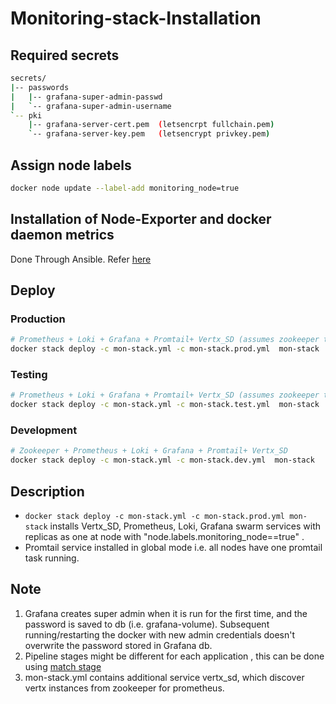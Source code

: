 # Monitoring-stack-Installation
## Required secrets
```sh
secrets/
|-- passwords
|   |-- grafana-super-admin-passwd
|   `-- grafana-super-admin-username
`-- pki
    |-- grafana-server-cert.pem  (letsencrpt fullchain.pem)
    `-- grafana-server-key.pem   (letsencrypt privkey.pem)
 ```
## Assign node labels 
```sh
docker node update --label-add monitoring_node=true
```
## Installation of Node-Exporter and docker daemon metrics
Done Through Ansible. Refer [here](ansible/README.md)

## Deploy

### Production
```sh
# Prometheus + Loki + Grafana + Promtail+ Vertx_SD (assumes zookeeper to be running)
docker stack deploy -c mon-stack.yml -c mon-stack.prod.yml  mon-stack

```
### Testing
```sh
# Prometheus + Loki + Grafana + Promtail+ Vertx_SD (assumes zookeeper to be running)
docker stack deploy -c mon-stack.yml -c mon-stack.test.yml  mon-stack

```
### Development
```sh
# Zookeeper + Prometheus + Loki + Grafana + Promtail+ Vertx_SD
docker stack deploy -c mon-stack.yml -c mon-stack.dev.yml  mon-stack
```

## Description
* ``` docker stack deploy -c mon-stack.yml -c mon-stack.prod.yml mon-stack ``` 
 installs Vertx_SD, Prometheus, Loki, Grafana swarm services with replicas as one at node with "node.labels.monitoring_node==true" .
* Promtail service installed in global mode i.e. all nodes have one promtail task running.


## Note  

1. Grafana creates super admin  when it is run for the
   first time, and the password is saved to db (i.e. grafana-volume). Subsequent
   running/restarting the docker with new admin credentials doesn't overwrite
   the password stored in Grafana db.
2. Pipeline stages might be different for each application , this can be done using [match stage](https://grafana.com/docs/loki/latest/clients/promtail/stages/match/)
3. mon-stack.yml contains additional service vertx_sd, which discover vertx instances from zookeeper for prometheus.
